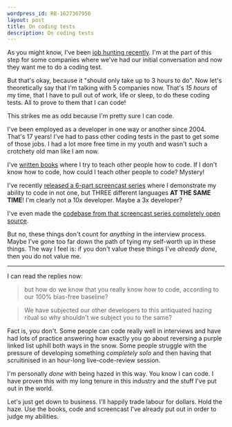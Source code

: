 ```yaml
---
wordpress_id: RB-1627367950
layout: post
title: On coding tests
description: On coding tests
---
```


As you might know, I've been [job hunting recently](https://ryanbigg.com/2021/07/job-hunt-q2-2021). I'm at the part of this step for some companies where we've had our initial conversation and now they want me to do a coding test.

But that's okay, because it "should only take up to 3 hours to do". Now let's theoretically say that I'm talking with 5 companies now. That's _15 hours_ of my time, that I have to pull out of work, life or sleep, to do these coding tests. All to prove to them that I can code!

This strikes me as odd because I'm pretty sure I can code.

I've been employed as a developer in one way or another since 2004. That's 17 years! I've had to pass other coding tests in the past to get some of those jobs. I had a lot more free time in my youth and wasn't such a crotchety old man like I am now.

I've [written books](https://ryanbigg.com/books) where I try to teach other people how to code. If I don't know how to code, how could I teach other people to code? Mystery!

I've recently [released a 6-part screencast series](https://www.youtube.com/watch?v=qWdyo3icsjU) where I demonstrate my ability to code in not one, but THREE different languages **AT THE SAME TIME**! I'm clearly not a 10x developer. Maybe a 3x developer?

I've even made the [codebase from that screencast series completely open source](https://github.com/radar/twist-v2).

But no, these things don't count for _anything_ in the interview process. Maybe I've gone too far down the path of tying my self-worth up in these things. The way I feel is: if you don't value these things I've _already done_, then you do not value me.

---

I can read the replies now:

> but how do we know that you really know how to code, according to our 100% bias-free baseline?

> We have subjected our other developers to this antiquated hazing ritual so why shouldn't we subject you to the same?


Fact is, you don't. Some people can code really well in interviews and have had lots of practice answering how exactly you go about reversing a purple linked list uphill both ways in the snow. Some people struggle with the pressure of developing something _completely solo_ and then having that scruitinised in an hour-long live-code-review session.

I'm personally _done_ with being hazed in this way. You know I can code. I have proven this with my long tenure in this industry and the stuff I've put out in the world.

Let's just get down to business. I'll happily trade labour for dollars. Hold the haze. Use the books, code and screencast I've already put out in order to judge my abilities.
